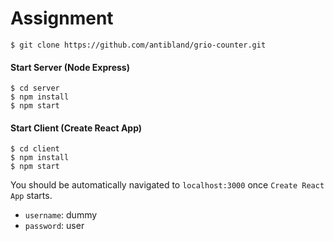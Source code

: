 # Assignment

```
$ git clone https://github.com/antibland/grio-counter.git
```

#### Start Server (Node Express)

```
$ cd server
$ npm install
$ npm start
```

#### Start Client (Create React App)

```
$ cd client
$ npm install
$ npm start
```

You should be automatically navigated to `localhost:3000` once `Create React App` starts.

* `username`: dummy
* `password`: user